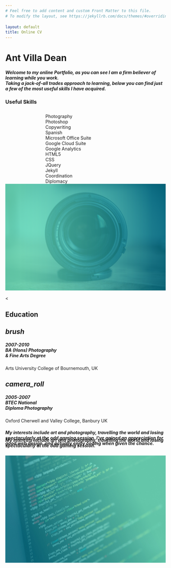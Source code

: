 ```yaml
---
# Feel free to add content and custom Front Matter to this file.
# To modify the layout, see https://jekyllrb.com/docs/themes/#overriding-theme-defaults

layout: default
title: Online CV
---
```

 <div id="index-banner" class="parallax-container valign-wrapper"  style="height:750px;">
    <div class="section">
      <div class="container">
        <h1 class="header center">Ant Villa Dean</h1>
        <div class="row center">
          <h5 class="col s12">Welcome to my online Portfolio, as you can see I am a firm believer of learning while you work. 
            <br />Taking a jack-of-all trades approach to learning, below you can find just a few of the most useful skills I have acquired.</h5>
        </div>
        <div class="row center">
          <h3 class="center">Useful Skills</h3>
        <div class="center" style="padding-right: 25%; padding-left: 25%; padding-top: 10px;">
                    <div class="chip white-text chitty">Photography</div>
                    <div class="chip white-text chitty">Photoshop</div>
                    <div class="chip white-text chitty">Copywriting</div>
                    <div class="chip white-text chitty">Spanish</div>
                    <div class="chip white-text chitty">Microsoft Office Suite</div>
                    <div class="chip white-text chitty">Google Cloud Suite</div>
                    <div class="chip white-text chitty">Google Analytics</div>
                    <div class="chip white-text chitty">HTML5</div>
                    <div class="chip white-text chitty">CSS</div>
                    <div class="chip white-text chitty">JQuery</div>
                    <div class="chip white-text chitty">Jekyll</div>
                    <div class="chip white-text chitty">Coordination</div>
                    <div class="chip white-text chitty">Diplomacy</div>
        </div>
        </div>
      </div>
    </div>
    <div class="parallax"><img src="/assets/images/StockLens.jpg" /></div>
  </div>

<

  <!--   Container Section   -->
  <div class="container">
    <div class="section">
      <!--   Icon Section   -->
      <div class="row">
        <div class="row center">
          <h2 class="header col s12 light">Education</h2>
        </div>
        <div class="col s12 m6">
          <div class="icon-block">
            <h2 class="center grey-text"><i class="material-icons">brush</i></h2>
            <h5 class="center grey-text text-darken-3">2007-2010<br>BA (Hons) Photography<br> & Fine Arts Degree</h5>
            <p class="center light">Arts University College of Bournemouth, UK</p>
          </div>
        </div>
        <div class="col s12 m6">
          <div class="icon-block">
            <h2 class="center grey-text"><i class="material-icons">camera_roll</i></h2>
            <h5 class="center grey-text text-darken-3">2005-2007<br>BTEC National<br>Diploma Photography</h5>
            <p class="center light">Oxford Cherwell and Valley College, Banbury UK</p>
          </div>
        </div>
      </div>
    </div>
  </div>



  <div class="parallax-container valign-wrapper">
    <div class="section">
      <div class="container">
        <div class="row center">
          <h5 class="header col s12 light hide-on-small-only">My interests include art and photography, travelling the world and losing spectacularly at the odd gaming session. I've gained an  appreciation for good web design, and actually enjoy coding when given the chance.</h5>
          <h5 class="header col s12 light hide-on-med-and-up" style="margin-top: -10%">My interests include art and photography, travelling the world and losing spectacularly at the odd gaming session.</h5>
        </div>
      </div>
    </div>
    <div class="parallax"><img src="/assets/images/screen.jpg">
    </div>
  </div>
